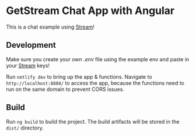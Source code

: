 # GetStream Chat App with Angular

This is a chat example using [Stream](https://getstream.io/)!

## Development

Make sure you create your own *.env* file using the example env and paste in your [Stream](https://getstream.io/) keys!

Run `netlify dev` to bring up the app & functions. Navigate to `http://localhost:8888/` to access the app, because the functions need to run on the same domain to prevent CORS issues.

## Build

Run `ng build` to build the project. The build artifacts will be stored in the `dist/` directory.
